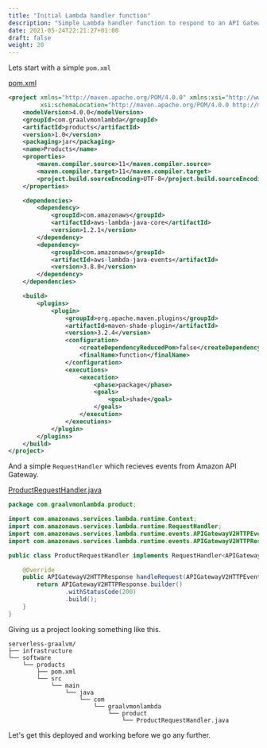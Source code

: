 ```yaml
---
title: "Initial Lambda handler function"
description: "Simple Lambda handler function to respond to an API Gateway event"
date: 2021-05-24T22:21:27+01:00
draft: false
weight: 20
---
```


Lets start with a simple `pom.xml`

[pom.xml](https://github.com/marksailes/graalvm-on-lambda/blob/main/walkthrough/serverless-graalvm/software/products/pom.xml)

```xml
<project xmlns="http://maven.apache.org/POM/4.0.0" xmlns:xsi="http://www.w3.org/2001/XMLSchema-instance"
         xsi:schemaLocation="http://maven.apache.org/POM/4.0.0 http://maven.apache.org/maven-v4_0_0.xsd">
    <modelVersion>4.0.0</modelVersion>
    <groupId>com.graalvmonlambda</groupId>
    <artifactId>products</artifactId>
    <version>1.0</version>
    <packaging>jar</packaging>
    <name>Products</name>
    <properties>
        <maven.compiler.source>11</maven.compiler.source>
        <maven.compiler.target>11</maven.compiler.target>
        <project.build.sourceEncoding>UTF-8</project.build.sourceEncoding>
    </properties>

    <dependencies>
        <dependency>
            <groupId>com.amazonaws</groupId>
            <artifactId>aws-lambda-java-core</artifactId>
            <version>1.2.1</version>
        </dependency>
        <dependency>
            <groupId>com.amazonaws</groupId>
            <artifactId>aws-lambda-java-events</artifactId>
            <version>3.8.0</version>
        </dependency>
    </dependencies>

    <build>
        <plugins>
            <plugin>
                <groupId>org.apache.maven.plugins</groupId>
                <artifactId>maven-shade-plugin</artifactId>
                <version>3.2.4</version>
                <configuration>
                    <createDependencyReducedPom>false</createDependencyReducedPom>
                    <finalName>function</finalName>
                </configuration>
                <executions>
                    <execution>
                        <phase>package</phase>
                        <goals>
                            <goal>shade</goal>
                        </goals>
                    </execution>
                </executions>
            </plugin>
        </plugins>
    </build>
</project>
```

And a simple `RequestHandler` which recieves events from Amazon API Gateway.

[ProductRequestHandler.java](https://github.com/marksailes/graalvm-on-lambda/blob/main/walkthrough/serverless-graalvm/software/products/src/main/java/com/graalvmonlambda/product/ProductRequestHandler.java)

```java
package com.graalvmonlambda.product;

import com.amazonaws.services.lambda.runtime.Context;
import com.amazonaws.services.lambda.runtime.RequestHandler;
import com.amazonaws.services.lambda.runtime.events.APIGatewayV2HTTPEvent;
import com.amazonaws.services.lambda.runtime.events.APIGatewayV2HTTPResponse;

public class ProductRequestHandler implements RequestHandler<APIGatewayV2HTTPEvent, APIGatewayV2HTTPResponse> {

    @Override
    public APIGatewayV2HTTPResponse handleRequest(APIGatewayV2HTTPEvent event, Context context) {
        return APIGatewayV2HTTPResponse.builder()
                .withStatusCode(200)
                .build();
    }
}
```

Giving us a project looking something like this.

```
serverless-graalvm/
├── infrastructure
└── software
    └── products
        ├── pom.xml
        └── src
            └── main
                └── java
                    └── com
                        └── graalvmonlambda
                            └── product
                                └── ProductRequestHandler.java
```


Let's get this deployed and working before we go any further.